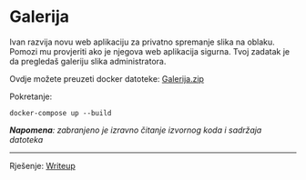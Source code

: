# Galerija
Ivan razvija novu web aplikaciju za privatno spremanje slika na oblaku. Pomozi mu provjeriti ako je njegova web aplikacija sigurna.
Tvoj zadatak je da pregledaš galeriju slika administratora.

Ovdje možete preuzeti docker datoteke: [Galerija.zip](https://github.com/fnovak22/ctf-zavrsni/raw/refs/heads/main/Zadaci/Web%20eksploatacija/Galerija/Datoteke/Galerija.zip)

Pokretanje:
```
docker-compose up --build
```

_**Napomena**: zabranjeno je izravno čitanje izvornog koda i sadržaja datoteka_

---

Rješenje: [Writeup](https://github.com/fnovak22/ctf-zavrsni/tree/main/Zadaci/Web%20eksploatacija/Galerija/Writeup)
